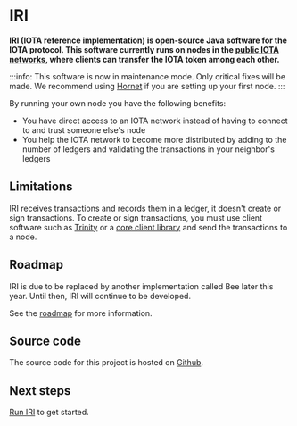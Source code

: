 # IRI

**IRI (IOTA reference implementation) is open-source Java software for the IOTA protocol. This software currently runs on nodes in the [public IOTA networks](root://getting-started/1.1/networks/overview.md), where clients can transfer the IOTA token among each other.**

:::info:
This software is now in maintenance mode. Only critical fixes will be made. We recommend using [Hornet](root://hornet/1.0/overview.md) if you are setting up your first node.
:::

By running your own node you have the following benefits:

- You have direct access to an IOTA network instead of having to connect to and trust someone else's node
- You help the IOTA network to become more distributed by adding to the number of ledgers and validating the transactions in your neighbor's ledgers

## Limitations

IRI receives transactions and records them in a ledger, it doesn't create or sign transactions. To create or sign transactions, you must use client software such as [Trinity](root://wallets/0.1/trinity/introduction/overview.md) or a [core client library](root://core/1.0/overview.md) and send the transactions to a node.

## Roadmap

IRI is due to be replaced by another implementation called Bee later this year. Until then, IRI will continue to be developed.

See the [roadmap](https://roadmap.iota.org/mainnet-throughput-increase-iri-something) for more information.

## Source code

The source code for this project is hosted on [Github](https://github.com/iotaledger/iri).

## Next steps

[Run IRI](tutorials/install-iri.md) to get started.

